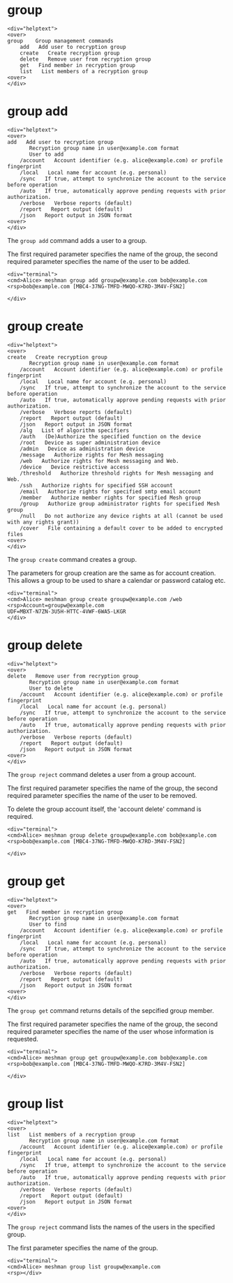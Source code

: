 

# group

~~~~
<div="helptext">
<over>
group    Group management commands
    add   Add user to recryption group
    create   Create recryption group
    delete   Remove user from recryption group
    get   Find member in recryption group
    list   List members of a recryption group
<over>
</div>
~~~~

# group add

~~~~
<div="helptext">
<over>
add   Add user to recryption group
       Recryption group name in user@example.com format
       User to add
    /account   Account identifier (e.g. alice@example.com) or profile fingerprint
    /local   Local name for account (e.g. personal)
    /sync   If true, attempt to synchronize the account to the service before operation
    /auto   If true, automatically approve pending requests with prior authorization.
    /verbose   Verbose reports (default)
    /report   Report output (default)
    /json   Report output in JSON format
<over>
</div>
~~~~


The `group add` command adds a user to a group.

The first required parameter specifies the name of the group, the second required parameter 
specifies the name of the user to be added.



~~~~
<div="terminal">
<cmd>Alice> meshman group add groupw@example.com bob@example.com
<rsp>bob@example.com [MBC4-37NG-TMFD-MWQO-K7RD-3M4V-FSN2]

</div>
~~~~



# group create

~~~~
<div="helptext">
<over>
create   Create recryption group
       Recryption group name in user@example.com format
    /account   Account identifier (e.g. alice@example.com) or profile fingerprint
    /local   Local name for account (e.g. personal)
    /sync   If true, attempt to synchronize the account to the service before operation
    /auto   If true, automatically approve pending requests with prior authorization.
    /verbose   Verbose reports (default)
    /report   Report output (default)
    /json   Report output in JSON format
    /alg   List of algorithm specifiers
    /auth   (De)Authorize the specified function on the device
    /root   Device as super administration device
    /admin   Device as administration device
    /message   Authorize rights for Mesh messaging
    /web   Authorize rights for Mesh messaging and Web.
    /device   Device restrictive access
    /threshold   Authorize threshold rights for Mesh messaging and Web.
    /ssh   Authorize rights for specified SSH account
    /email   Authorize rights for specified smtp email account
    /member   Authorize member rights for specified Mesh group
    /group   Authorize group administrator rights for specified Mesh group
    /null   Do not authorize any device rights at all (cannot be used with any rights grant))
    /cover   File containing a default cover to be added to encrypted files
<over>
</div>
~~~~

The `group create` command creates a group.

The parameters for group creation are the same as for account creation. This allows a group
to be used to share a calendar or password catalog etc.



~~~~
<div="terminal">
<cmd>Alice> meshman group create groupw@example.com /web
<rsp>Account=groupw@example.com
UDF=MBXT-N7ZN-3U5H-HTTC-4VWF-6WA5-LKGR
</div>
~~~~




# group delete

~~~~
<div="helptext">
<over>
delete   Remove user from recryption group
       Recryption group name in user@example.com format
       User to delete
    /account   Account identifier (e.g. alice@example.com) or profile fingerprint
    /local   Local name for account (e.g. personal)
    /sync   If true, attempt to synchronize the account to the service before operation
    /auto   If true, automatically approve pending requests with prior authorization.
    /verbose   Verbose reports (default)
    /report   Report output (default)
    /json   Report output in JSON format
<over>
</div>
~~~~

The `group reject` command deletes a user from a group account.

The first required parameter specifies the name of the group, the second required parameter 
specifies the name of the user to be removed.

To delete the group account itself, the 'account delete' command is required.


~~~~
<div="terminal">
<cmd>Alice> meshman group delete groupw@example.com bob@example.com
<rsp>bob@example.com [MBC4-37NG-TMFD-MWQO-K7RD-3M4V-FSN2]

</div>
~~~~



# group get

~~~~
<div="helptext">
<over>
get   Find member in recryption group
       Recryption group name in user@example.com format
       User to find
    /account   Account identifier (e.g. alice@example.com) or profile fingerprint
    /local   Local name for account (e.g. personal)
    /sync   If true, attempt to synchronize the account to the service before operation
    /auto   If true, automatically approve pending requests with prior authorization.
    /verbose   Verbose reports (default)
    /report   Report output (default)
    /json   Report output in JSON format
<over>
</div>
~~~~

The `group get` command returns details of the sepcified group member.

The first required parameter specifies the name of the group, the second required parameter 
specifies the name of the user whose information is requested.


~~~~
<div="terminal">
<cmd>Alice> meshman group get groupw@example.com bob@example.com
<rsp>bob@example.com [MBC4-37NG-TMFD-MWQO-K7RD-3M4V-FSN2]

</div>
~~~~



# group list

~~~~
<div="helptext">
<over>
list   List members of a recryption group
       Recryption group name in user@example.com format
    /account   Account identifier (e.g. alice@example.com) or profile fingerprint
    /local   Local name for account (e.g. personal)
    /sync   If true, attempt to synchronize the account to the service before operation
    /auto   If true, automatically approve pending requests with prior authorization.
    /verbose   Verbose reports (default)
    /report   Report output (default)
    /json   Report output in JSON format
<over>
</div>
~~~~

The `group reject` command lists the names of the users in the specified group.

The first parameter specifies the name of the group.


~~~~
<div="terminal">
<cmd>Alice> meshman group list groupw@example.com
<rsp></div>
~~~~



